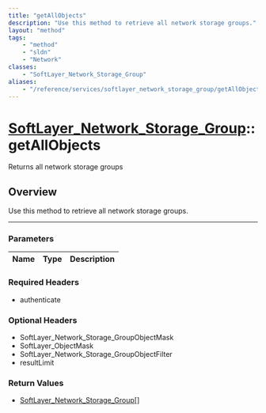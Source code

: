 ```yaml
---
title: "getAllObjects"
description: "Use this method to retrieve all network storage groups."
layout: "method"
tags:
    - "method"
    - "sldn"
    - "Network"
classes:
    - "SoftLayer_Network_Storage_Group"
aliases:
    - "/reference/services/softlayer_network_storage_group/getAllObjects"
---
```

# [SoftLayer_Network_Storage_Group](/reference/services/SoftLayer_Network_Storage_Group)::getAllObjects

Returns all network storage groups


## Overview 
Use this method to retrieve all network storage groups. 

-----

### Parameters 
|Name | Type | Description |
| --- | --- | --- |


### Required Headers
* authenticate


### Optional Headers
* SoftLayer_Network_Storage_GroupObjectMask
* SoftLayer_ObjectMask
* SoftLayer_Network_Storage_GroupObjectFilter
* resultLimit

### Return Values
* <a href='/reference/datatypes/SoftLayer_Network_Storage_Group'>SoftLayer_Network_Storage_Group[] </a>




